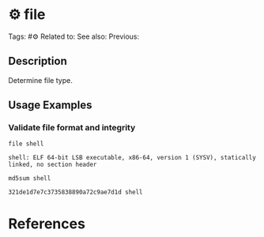 # ⚙️ file

Tags: #⚙️
Related to:
See also:
Previous:

## Description

Determine file type.

## Usage Examples

### Validate file format and integrity

	file shell

```shell-session
shell: ELF 64-bit LSB executable, x86-64, version 1 (SYSV), statically linked, no section header
```

	md5sum shell

```shell-session
321de1d7e7c3735838890a72c9ae7d1d shell
```

# References